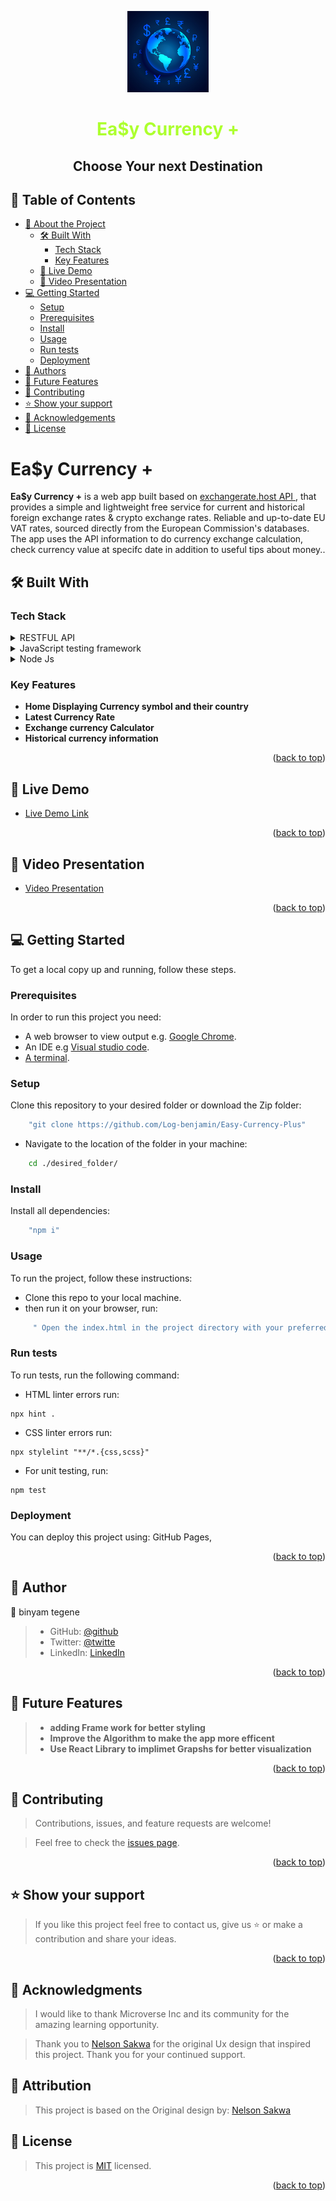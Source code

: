<a name="readme-top"></a>

<div align="center">
<img  src='./src/assets/17453.svg' width="130px">
   <h1 style =" color: greenyellow"> Ea$y Currency +</h1>
  <h2><b>Choose Your next Destination</b></h2>
  
  <!-- <br> -->

</div>

<!-- TABLE OF CONTENTS -->

## 📗 Table of Contents

- [📖 About the Project](#about-project)
  - [🛠 Built With](#built-with)
    - [Tech Stack](#tech-stack)
    - [Key Features](#key-features)
  - [🚀 Live Demo](#live-demo)
  - [🎥 Video Presentation](#video)
- [💻 Getting Started](#getting-started)
  - [Setup](#setup)
  - [Prerequisites](#prerequisites)
  - [Install](#install)
  - [Usage](#usage)
  - [Run tests](#run-tests)
  - [Deployment](#deployment)
- [👥 Authors](#authors)
- [🔭 Future Features](#future-features)
- [🤝 Contributing](#contributing)
- [⭐️ Show your support](#support)
- [🙏 Acknowledgements](#acknowledgements)
- [📝 License](#license)

<!-- PROJECT DESCRIPTION -->

#  Ea$y Currency + <a name="about-project"></a> 

**Ea$y Currency +** is a web app built based on [exchangerate.host API
](https://exchangerate.host/#/), that provides a simple and lightweight free service for current and historical foreign exchange rates & crypto exchange rates. Reliable and up-to-date EU VAT rates, sourced directly from the European Commission's databases. The app uses the API information to do currency exchange calculation, check currency value at specifc date in addition to useful tips about money..

## 🛠 Built With <a name="built-with"></a>

### Tech Stack <a name="tech-stack"></a>

<details>
  <summary>RESTFUL API</summary>
  <ul>
    <li><a href="https://exchangerate.host/#/">API</a></li>
  </ul>

</details>

<details>
  <summary>JavaScript testing framework</summary>
  <ul>
    <li><a href="https://testing-library.com/docs/react-testing-library/intro/">(React)</a></li>
  </ul>
</details>

<details>
<summary>Node Js</summary>
  <ul>
    <li><a href="https://nodejs.org/en">Redux</a></li>
  </ul>
</details>

<!-- Features -->

### Key Features <a name="key-features"></a>

- **Home Displaying Currency symbol and their country**
- **Latest Currency Rate**
- **Exchange currency Calculator**
- **Historical currency information**

<p align="right">(<a href="#readme-top">back to top</a>)</p>

<!-- LIVE DEMO -->

## 🚀 Live Demo <a name="live-demo"></a>

- [Live Demo Link](https://log-benjamin.github.io/Xplore/dist/)

<p align="right">(<a href="#readme-top">back to top</a>)</p>

## 🎥 Video Presentation <a name="#video"></a>
- [Video Presentation](https://drive.google.com/file/d/1EbcGRrg-FkY9FJKfu1yujd-0CGSkGdCS/view?usp=drive_link)

<p align="right">(<a href="#readme-top">back to top</a>)</p>

<!-- GETTING STARTED -->

## 💻 Getting Started <a name="getting-started"></a>

To get a local copy up and running, follow these steps.

### Prerequisites
In order to run this project you need:
- A web browser to view output e.g. [Google Chrome](https://www.google.com/chrome/).
- An IDE e.g [Visual studio code](https://code.visualstudio.com/).
- [A terminal](https://code.visualstudio.com/docs/terminal/basics).

### Setup
Clone this repository to your desired folder or download the Zip folder:
```sh
    "git clone https://github.com/Log-benjamin/Easy-Currency-Plus"
```
- Navigate to the location of the folder in your machine:

```sh
    cd ./desired_folder/
```
### Install
Install all dependencies:
```sh
    "npm i"
```

### Usage

To run the project, follow these instructions:

- Clone this repo to your local machine.
- then run it on your browser, run:
```sh
     " Open the index.html in the project directory with your preferred browser"
```
### Run tests
To run tests, run the following command:
- HTML linter errors run:
```
npx hint .
```
- CSS linter errors run:
```
npx stylelint "**/*.{css,scss}"
```
- For unit testing, run:
```
npm test
```
### Deployment <a name="deployment"></a>

You can deploy this project using: GitHub Pages,

<p align="right">(<a href="#readme-top">back to top</a>)</p>

<!-- AUTHORS -->

## 👥 Author <a name="authors"></a>

👤 binyam tegene

> - GitHub: [@github](https://github.com/Log-benjamin?tab=repositories)
> - Twitter: [@twitte](https://twitter.com/@binyam_tegene)
> - LinkedIn: [LinkedIn](https://www.linkedin.com/in/binyam-tegene-4b77ab265)


<p align="right">(<a href="#readme-top">back to top</a>)</p>

<!-- FUTURE FEATURES -->

## 🔭 Future Features <a name="future-features"></a>

> - **adding Frame work for better styling**
> - **Improve the Algorithm to make the app more efficent**
> - **Use React Library to implimet Grapshs for better visualization**

<p align="right">(<a href="#readme-top">back to top</a>)</p>

<!-- CONTRIBUTING -->

## 🤝 Contributing <a name="contributing"></a>

>   Contributions, issues, and feature requests are welcome!

> Feel free to check the [issues page](https://github.com/Log-benjamin/Microverse-Javascript-Capstone/issues).

<p align="right">(<a href="#readme-top">back to top</a>)</p>

<!-- SUPPORT -->

## ⭐️ Show your support <a name="support"></a>

> If you like this project feel free to contact us, give us ⭐️ or make a contribution and share your ideas.

<p align="right">(<a href="#readme-top">back to top</a>)</p>

<!-- ACKNOWLEDGEMENTS -->

## 🙏 Acknowledgments <a name="acknowledgements"></a>

> I would like to thank Microverse Inc and its community for the amazing learning opportunity.

> Thank you to [Nelson Sakwa](https://www.behance.net/gallery/31579789/Ballhead-App-(Free-PSDs)) for the original Ux design that inspired this project. Thank you for your continued support.

## 👥 Attribution
> This project is based on the Original design by: [Nelson Sakwa](https://www.behance.net/gallery/31579789/Ballhead-App-(Free-PSDs))

<!-- LICENSE -->

## 📝 License <a name="license"></a>

> This project is [MIT](./LICENSE) licensed.


<p align="right">(<a href="#readme-top">back to top</a>)</p>
